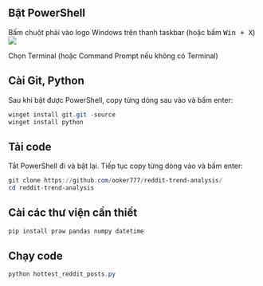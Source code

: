 ## Bật PowerShell

Bấm chuột phải vào logo Windows trên thanh taskbar (hoặc bấm <kbd>Win + X</kbd>)
![](https://thegeekpage.com/wp-content/uploads/2022/04/press-windows-and-x-keys_11zon.png)

Chọn Terminal (hoặc Command Prompt nếu không có Terminal)

## Cài Git, Python

Sau khi bật được PowerShell, copy từng dòng sau vào và bấm enter:

```PowerShell
winget install git.git -source
winget install python
```

## Tải code

Tắt PowerShell đi và bật lại. Tiếp tục copy từng dòng vào và bấm enter:

```PowerShell
git clone https://github.com/ooker777/reddit-trend-analysis/
cd reddit-trend-analysis
```

## Cài các thư viện cần thiết

```PowerShell
pip install praw pandas numpy datetime
```

## Chạy code

```PowerShell
python hottest_reddit_posts.py
```
